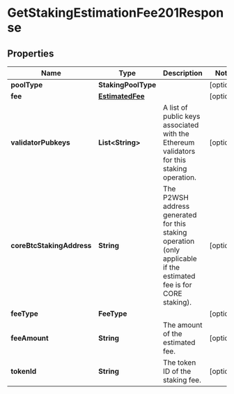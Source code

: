 

# GetStakingEstimationFee201Response


## Properties

| Name | Type | Description | Notes |
|------------ | ------------- | ------------- | -------------|
|**poolType** | **StakingPoolType** |  |  [optional] |
|**fee** | [**EstimatedFee**](EstimatedFee.md) |  |  [optional] |
|**validatorPubkeys** | **List&lt;String&gt;** | A list of public keys associated with the Ethereum validators for this staking operation. |  [optional] |
|**coreBtcStakingAddress** | **String** | The P2WSH address generated for this staking operation (only applicable if the estimated fee is for CORE staking). |  [optional] |
|**feeType** | **FeeType** |  |  [optional] |
|**feeAmount** | **String** | The amount of the estimated fee. |  [optional] |
|**tokenId** | **String** | The token ID of the staking fee. |  [optional] |




